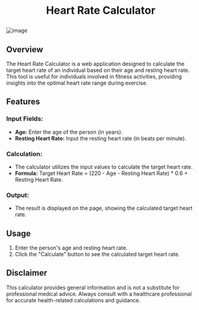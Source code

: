 # <p align="center">Heart Rate Calculator</p>

![image](https://github.com/Rakesh9100/CalcDiverse/assets/142514166/92859ff5-f1cf-47b6-a3a3-d774818d3eff)

## Overview

The Heart Rate Calculator is a web application designed to calculate the target heart rate of an individual based on their age and resting heart rate. This tool is useful for individuals involved in fitness activities, providing insights into the optimal heart rate range during exercise.

## Features

### Input Fields:

- **Age:** Enter the age of the person (in years).
- **Resting Heart Rate:** Input the resting heart rate (in beats per minute).

### Calculation:

- The calculator utilizes the input values to calculate the target heart rate.
- **Formula:** Target Heart Rate = (220 - Age - Resting Heart Rate) * 0.6 + Resting Heart Rate.

### Output:

- The result is displayed on the page, showing the calculated target heart rate.

## Usage


1. Enter the person's age and resting heart rate.
2. Click the "Calculate" button to see the calculated target heart rate.

## Disclaimer

This calculator provides general information and is not a substitute for professional medical advice. Always consult with a healthcare professional for accurate health-related calculations and guidance.
